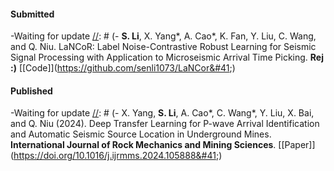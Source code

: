#### Submitted

-Waiting for update
[//]: # (- <strong>S. Li</strong>, X. Yang*, A. Cao*, K. Fan, Y. Liu, C. Wang, and Q. Niu. LaNCoR: Label Noise-Contrastive Robust Learning for Seismic Signal Processing with Application to Microseismic Arrival Time Picking. <strong>Rej :&#41;</strong> [[Code]]&#40;https://github.com/senli1073/LaNCor&#41;)

#### Published

-Waiting for update
[//]: # (- X. Yang, <strong>S. Li</strong>, A. Cao*, C. Wang*, Y. Liu, X. Bai, and Q. Niu &#40;2024&#41;. Deep Transfer Learning for P-wave Arrival Identification and Automatic Seismic Source Location in Underground Mines. <strong>International Journal of Rock Mechanics and Mining Sciences</strong>. [[Paper]]&#40;https://doi.org/10.1016/j.ijrmms.2024.105888&#41;)

[//]: # ()
[//]: # (- <strong>S. Li</strong>, X. Yang*, A. Cao*, C. Wang, Y. Liu, Y. Liu, and Q. Niu &#40;2024&#41;. SeisT: A Foundational Deep-Learning Model for Earthquake Monitoring Tasks. <strong>IEEE Transactions on Geoscience and Remote Sensing</strong>. [[Paper]]&#40;https://doi.org/10.1109/TGRS.2024.3371503&#41; [[Code]]&#40;https://github.com/senli1073/SeisT&#41;)

[//]: # ()
[//]: # (- A. Cao, X. Yang, C. Wang*, <strong>S. Li</strong>, Y. Liu, L. Dou, and Q. Niu &#40;2023&#41;. High-Precision Phase Picking and Automatic Source Locating Method for Seismicity in Mines Based on Deep Transfer Learning. <strong>Journal of China Coal Society</strong>. [[Paper]]&#40;https://doi.org/10.13225/j.cnki.jccs.2023.0095&#41;)

[//]: # ()
[//]: # (- A. Cao, Y. Liu, X. Yang*, <strong>S. Li</strong>, C. Wang, X. Bai, and Y. Liu &#40;2022&#41;. Physical Index and Data Fusion-Driven Method for Coal Burst Prediction in Time Sequence. <strong>Journal of China Coal Society</strong>. [[Paper]]&#40;https://doi.org/10.13225/j.cnki.jccs.2022.0680&#41;)

[//]: # ()
[//]: # (- X. Yang, X. Yu, C. Zhang, <strong>S. Li</strong>, and Q. Niu &#40;2021&#41;. MineGPS: Battery-Free Localization Base Station for Coal Mine Environment. <strong>IEEE Communications Letters</strong>. [[Paper]]&#40;https://doi.org/10.1109/LCOMM.2021.3081593&#41;)

